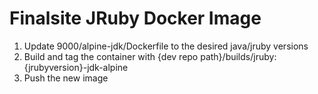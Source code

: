 Finalsite JRuby Docker Image
===================

1. Update 9000/alpine-jdk/Dockerfile to the desired java/jruby versions
2. Build and tag the container with {dev repo path}/builds/jruby:{jrubyversion}-jdk-alpine
3. Push the new image
